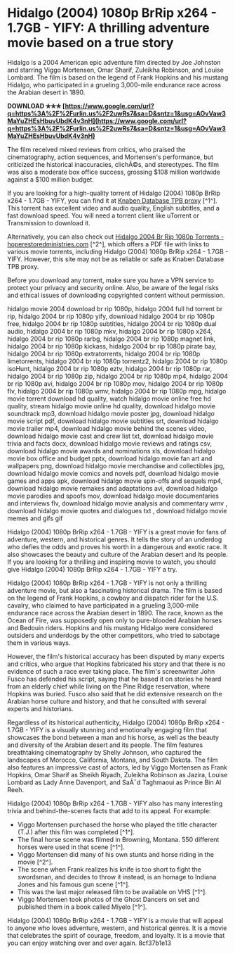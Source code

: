 
 
# Hidalgo (2004) 1080p BrRip x264 - 1.7GB - YIFY: A thrilling adventure movie based on a true story
 
Hidalgo is a 2004 American epic adventure film directed by Joe Johnston and starring Viggo Mortensen, Omar Sharif, Zuleikha Robinson, and Louise Lombard. The film is based on the legend of Frank Hopkins and his mustang Hidalgo, who participated in a grueling 3,000-mile endurance race across the Arabian desert in 1890.
 
**DOWNLOAD ✯✯✯ [https://www.google.com/url?q=https%3A%2F%2Furlin.us%2F2uwRs7&sa=D&sntz=1&usg=AOvVaw3MaYuZHEsHbuvUbdK4v3nH](https://www.google.com/url?q=https%3A%2F%2Furlin.us%2F2uwRs7&sa=D&sntz=1&usg=AOvVaw3MaYuZHEsHbuvUbdK4v3nH)**


 
The film received mixed reviews from critics, who praised the cinematography, action sequences, and Mortensen's performance, but criticized the historical inaccuracies, clichÃ©s, and stereotypes. The film was also a moderate box office success, grossing $108 million worldwide against a $100 million budget.
 
If you are looking for a high-quality torrent of Hidalgo (2004) 1080p BrRip x264 - 1.7GB - YIFY, you can find it at [Knaben Database TPB proxy](https://knaben.ru/thepiratebay/torrent/7358186/Hidalgo_%282004%29_1080p_BrRip_x264_-_1.7GB_-_YIFY) [^1^]. This torrent has excellent video and audio quality, English subtitles, and a fast download speed. You will need a torrent client like uTorrent or Transmission to download it.
 
Alternatively, you can also check out [Hidalgo 2004 Br Rip 1080p Torrents - hoperestoredministries.com](https://hoperestoredministries.com/wp-content/uploads/2022/07/hidalgo_2004_br_rip_1080p_torrents.pdf) [^2^], which offers a PDF file with links to various movie torrents, including Hidalgo (2004) 1080p BrRip x264 - 1.7GB - YIFY. However, this site may not be as reliable or safe as Knaben Database TPB proxy.
 
Before you download any torrent, make sure you have a VPN service to protect your privacy and security online. Also, be aware of the legal risks and ethical issues of downloading copyrighted content without permission.
 
hidalgo movie 2004 download br rip 1080p,  hidalgo 2004 full hd torrent br rip,  hidalgo 2004 br rip 1080p yify,  download hidalgo 2004 br rip 1080p free,  hidalgo 2004 br rip 1080p subtitles,  hidalgo 2004 br rip 1080p dual audio,  hidalgo 2004 br rip 1080p mkv,  hidalgo 2004 br rip 1080p x264,  hidalgo 2004 br rip 1080p rarbg,  hidalgo 2004 br rip 1080p magnet link,  hidalgo 2004 br rip 1080p kickass,  hidalgo 2004 br rip 1080p pirate bay,  hidalgo 2004 br rip 1080p extratorrents,  hidalgo 2004 br rip 1080p limetorrents,  hidalgo 2004 br rip 1080p torrentz2,  hidalgo 2004 br rip 1080p isoHunt,  hidalgo 2004 br rip 1080p eztv,  hidalgo 2004 br rip 1080p rar,  hidalgo 2004 br rip 1080p zip,  hidalgo 2004 br rip 1080p mp4,  hidalgo 2004 br rip 1080p avi,  hidalgo 2004 br rip 1080p mov,  hidalgo 2004 br rip 1080p flv,  hidalgo 2004 br rip 1080p wmv,  hidalgo 2004 br rip 1080p mpg,  hidalgo movie torrent download hd quality,  watch hidalgo movie online free hd quality,  stream hidalgo movie online hd quality,  download hidalgo movie soundtrack mp3,  download hidalgo movie poster jpg,  download hidalgo movie script pdf,  download hidalgo movie subtitles srt,  download hidalgo movie trailer mp4,  download hidalgo movie behind the scenes video,  download hidalgo movie cast and crew list txt,  download hidalgo movie trivia and facts docx,  download hidalgo movie reviews and ratings csv,  download hidalgo movie awards and nominations xls,  download hidalgo movie box office and budget pptx,  download hidalgo movie fan art and wallpapers png,  download hidalgo movie merchandise and collectibles jpg,  download hidalgo movie comics and novels pdf,  download hidalgo movie games and apps apk,  download hidalgo movie spin-offs and sequels mp4,  download hidalgo movie remakes and adaptations avi,  download hidalgo movie parodies and spoofs mov,  download hidalgo movie documentaries and interviews flv,  download hidalgo movie analysis and commentary wmv ,  download hidalgo movie quotes and dialogues txt ,  download hidalgo movie memes and gifs gif
 
Hidalgo (2004) 1080p BrRip x264 - 1.7GB - YIFY is a great movie for fans of adventure, western, and historical genres. It tells the story of an underdog who defies the odds and proves his worth in a dangerous and exotic race. It also showcases the beauty and culture of the Arabian desert and its people. If you are looking for a thrilling and inspiring movie to watch, you should give Hidalgo (2004) 1080p BrRip x264 - 1.7GB - YIFY a try.
  
Hidalgo (2004) 1080p BrRip x264 - 1.7GB - YIFY is not only a thrilling adventure movie, but also a fascinating historical drama. The film is based on the legend of Frank Hopkins, a cowboy and dispatch rider for the U.S. cavalry, who claimed to have participated in a grueling 3,000-mile endurance race across the Arabian desert in 1890. The race, known as the Ocean of Fire, was supposedly open only to pure-blooded Arabian horses and Bedouin riders. Hopkins and his mustang Hidalgo were considered outsiders and underdogs by the other competitors, who tried to sabotage them in various ways.
 
However, the film's historical accuracy has been disputed by many experts and critics, who argue that Hopkins fabricated his story and that there is no evidence of such a race ever taking place. The film's screenwriter John Fusco has defended his script, saying that he based it on stories he heard from an elderly chief while living on the Pine Ridge reservation, where Hopkins was buried. Fusco also said that he did extensive research on the Arabian horse culture and history, and that he consulted with several experts and historians.
 
Regardless of its historical authenticity, Hidalgo (2004) 1080p BrRip x264 - 1.7GB - YIFY is a visually stunning and emotionally engaging film that showcases the bond between a man and his horse, as well as the beauty and diversity of the Arabian desert and its people. The film features breathtaking cinematography by Shelly Johnson, who captured the landscapes of Morocco, California, Montana, and South Dakota. The film also features an impressive cast of actors, led by Viggo Mortensen as Frank Hopkins, Omar Sharif as Sheikh Riyadh, Zuleikha Robinson as Jazira, Louise Lombard as Lady Anne Davenport, and SaÃ¯d Taghmaoui as Prince Bin Al Reeh.
 
Hidalgo (2004) 1080p BrRip x264 - 1.7GB - YIFY also has many interesting trivia and behind-the-scenes facts that add to its appeal. For example:
 
- Viggo Mortensen purchased the horse who played the title character (T.J.) after this film was completed [^1^].
- The final horse scene was filmed in Browning, Montana. 550 different horses were used in that scene [^1^].
- Viggo Mortensen did many of his own stunts and horse riding in the movie [^2^].
- The scene when Frank realizes his knife is too short to fight the swordsman, and decides to throw it instead, is an homage to Indiana Jones and his famous gun scene [^1^].
- This was the last major released film to be available on VHS [^1^].
- Viggo Mortensen took photos of the Ghost Dancers on set and published them in a book called Miyelo [^1^].

Hidalgo (2004) 1080p BrRip x264 - 1.7GB - YIFY is a movie that will appeal to anyone who loves adventure, western, and historical genres. It is a movie that celebrates the spirit of courage, freedom, and loyalty. It is a movie that you can enjoy watching over and over again.
 8cf37b1e13
 
